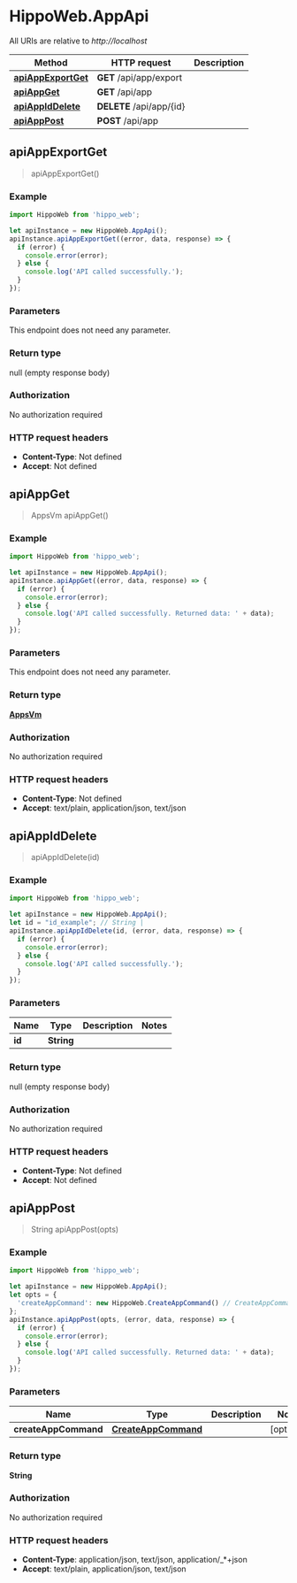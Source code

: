 # HippoWeb.AppApi

All URIs are relative to *http://localhost*

Method | HTTP request | Description
------------- | ------------- | -------------
[**apiAppExportGet**](AppApi.md#apiAppExportGet) | **GET** /api/app/export | 
[**apiAppGet**](AppApi.md#apiAppGet) | **GET** /api/app | 
[**apiAppIdDelete**](AppApi.md#apiAppIdDelete) | **DELETE** /api/app/{id} | 
[**apiAppPost**](AppApi.md#apiAppPost) | **POST** /api/app | 



## apiAppExportGet

> apiAppExportGet()



### Example

```javascript
import HippoWeb from 'hippo_web';

let apiInstance = new HippoWeb.AppApi();
apiInstance.apiAppExportGet((error, data, response) => {
  if (error) {
    console.error(error);
  } else {
    console.log('API called successfully.');
  }
});
```

### Parameters

This endpoint does not need any parameter.

### Return type

null (empty response body)

### Authorization

No authorization required

### HTTP request headers

- **Content-Type**: Not defined
- **Accept**: Not defined


## apiAppGet

> AppsVm apiAppGet()



### Example

```javascript
import HippoWeb from 'hippo_web';

let apiInstance = new HippoWeb.AppApi();
apiInstance.apiAppGet((error, data, response) => {
  if (error) {
    console.error(error);
  } else {
    console.log('API called successfully. Returned data: ' + data);
  }
});
```

### Parameters

This endpoint does not need any parameter.

### Return type

[**AppsVm**](AppsVm.md)

### Authorization

No authorization required

### HTTP request headers

- **Content-Type**: Not defined
- **Accept**: text/plain, application/json, text/json


## apiAppIdDelete

> apiAppIdDelete(id)



### Example

```javascript
import HippoWeb from 'hippo_web';

let apiInstance = new HippoWeb.AppApi();
let id = "id_example"; // String | 
apiInstance.apiAppIdDelete(id, (error, data, response) => {
  if (error) {
    console.error(error);
  } else {
    console.log('API called successfully.');
  }
});
```

### Parameters


Name | Type | Description  | Notes
------------- | ------------- | ------------- | -------------
 **id** | **String**|  | 

### Return type

null (empty response body)

### Authorization

No authorization required

### HTTP request headers

- **Content-Type**: Not defined
- **Accept**: Not defined


## apiAppPost

> String apiAppPost(opts)



### Example

```javascript
import HippoWeb from 'hippo_web';

let apiInstance = new HippoWeb.AppApi();
let opts = {
  'createAppCommand': new HippoWeb.CreateAppCommand() // CreateAppCommand | 
};
apiInstance.apiAppPost(opts, (error, data, response) => {
  if (error) {
    console.error(error);
  } else {
    console.log('API called successfully. Returned data: ' + data);
  }
});
```

### Parameters


Name | Type | Description  | Notes
------------- | ------------- | ------------- | -------------
 **createAppCommand** | [**CreateAppCommand**](CreateAppCommand.md)|  | [optional] 

### Return type

**String**

### Authorization

No authorization required

### HTTP request headers

- **Content-Type**: application/json, text/json, application/_*+json
- **Accept**: text/plain, application/json, text/json

